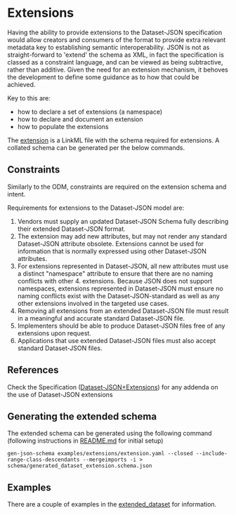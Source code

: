 # Extensions 

Having the ability to provide extensions to the Dataset-JSON specification would allow creators and consumers of the format to provide extra relevant metadata key to establishing semantic interoperability.  JSON is not as straight-forward to 'extend' the schema as XML, in fact the specification is classed as a constraint language, and can be viewed as being subtractive, rather than additive.  Given the need for an extension mechanism, it behoves the development to define some guidance as to how that could be achieved.  

Key to this are:
* how to declare a set of extensions (a namespace)
* how to declare and document an extension
* how to populate the extensions

The [extension](extension.yaml) is a LinkML file with the schema required for extensions.  A collated schema can be generated per the below commands.

## Constraints
Similarly to the ODM, constraints are required on the extension schema and intent.

Requirements for extensions to the Dataset-JSON model are:
1. Vendors must supply an updated Dataset-JSON Schema fully describing their extended Dataset-JSON format.
2. The extension may add new attributes, but may not render any standard Dataset-JSON attribute obsolete. Extensions cannot be used for information that is normally expressed using other Dataset-JSON attributes.
3. For extensions represented in Dataset-JSON, all new attributes must use a distinct "namespace" attribute to ensure that there are no naming conflicts with other 4. extensions. Because JSON does not support namespaces, extensions represented in Dataset-JSON must ensure no naming conflicts exist with the Dataset-JSON-standard as well as any other extensions involved in the targeted use cases.
4. Removing all extensions from an extended Dataset-JSON file must result in a meaningful and accurate standard Dataset-JSON file.
5. Implementers should be able to produce Dataset-JSON files free of any extensions upon request.
6. Applications that use extended Dataset-JSON files must also accept standard Dataset-JSON files.

## References
Check the Specification ([Dataset-JSON+Extensions](https://wiki.cdisc.org/display/DSJSON1DOT1/Dataset-JSON+Extensions)) for any addenda on the use of Dataset-JSON extensions

## Generating the extended schema
The extended schema can be generated using the following command (following instructions in [README.md](../../README.md) for initial setup)

```shell
gen-json-schema examples/extensions/extension.yaml --closed --include-range-class-descendants --mergeimports -i > schema/generated_dataset_extension.schema.json
```

## Examples 
There are a couple of examples in the [extended_dataset](extended_dataset.json) for information.